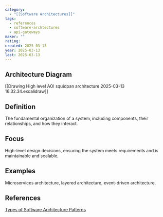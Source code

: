 ```yaml
---
category:
  - "[[Software Architectures]]"
tags:
  - references
  - software-archtectures
  - api-gateways
maker: ""
rating: 
created: 2025-03-13
year: 2025-03-13
last: 2025-03-13
---
```


## Architecture Diagram

[[Drawing High level AOI squidpan architecture 2025-03-13 16.32.34.excalidraw]]


## Definition
The fundamental organization of a system, including components, their relationships, and how they interact.

## Focus
High-level design decisions, ensuring the system meets requirements and is maintainable and scalable.

## Examples

Microservices architecture, layered architecture, event-driven architecture. 

## References

[Types of Software Architecture Patterns](https://www.geeksforgeeks.org/types-of-software-architecture-patterns/)
